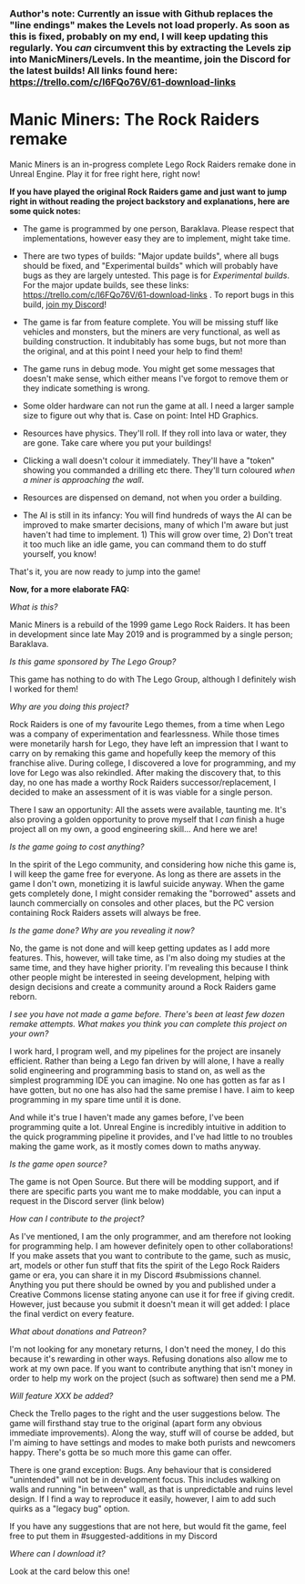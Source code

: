 ### Author's note: Currently an issue with Github replaces the "line endings" makes the Levels not load properly. As soon as this is fixed, probably on my end, I will keep updating this regularly.  You *can* circumvent this by extracting the Levels zip into ManicMiners/Levels. In the meantime, join the Discord for the latest builds! All links found here: https://trello.com/c/I6FQo76V/61-download-links

# Manic Miners: The Rock Raiders remake
Manic Miners is an in-progress complete Lego Rock Raiders remake done in Unreal Engine. Play it for free right here, right now!

**If you have played the original Rock Raiders game and just want to jump right in without reading the project backstory and explanations, here are some quick notes:**

- The game is programmed by one person, Baraklava. Please respect that implementations, however easy they are to implement, might take time.

- There are two types of builds: "Major update builds", where all bugs should be fixed, and "Experimental builds" which will probably have bugs as they are largely untested. This page is for *Experimental builds*. For the major update builds, see these links: https://trello.com/c/I6FQo76V/61-download-links . To report bugs in this build, [join my Discord](https://discord.gg/85k8JHz)!


- The game is far from feature complete. You will be missing stuff like vehicles and monsters, but the miners are very functional, as well as building construction. It indubitably has some bugs, but not more than the original, and at this point I need your help to find them!

- The game runs in debug mode. You might get some messages that doesn't make sense, which either means I've forgot to remove them or they indicate something is wrong.

- Some older hardware can not run the game at all. I need a larger sample size to figure out why that is. Case on point: Intel HD Graphics.

- Resources have physics. They'll roll. If they roll into lava or water, they are gone. Take care where you put your buildings!

- Clicking a wall doesn't colour it immediately. They'll have a "token" showing you commanded a drilling etc there. They'll turn coloured *when a miner is approaching the wall*. 

- Resources are dispensed on demand, not when you order a building.

- The AI is still in its infancy: You will find hundreds of ways the AI can be improved to make smarter decisions, many of which I'm aware but just haven't had time to implement. 1) This will grow over time, 2) Don't treat it too much like an idle game, you can command them to do stuff yourself, you know! 


That's it, you are now ready to jump into the game!

**Now, for a more elaborate FAQ:**

*What is this?*

Manic Miners is a rebuild of the 1999 game Lego Rock Raiders. It has been in development since late May 2019 and is programmed by a single person; Baraklava.

*Is this game sponsored by The Lego Group?*

This game has nothing to do with The Lego Group, although I definitely wish I worked for them! 

*Why are you doing this project?* 

Rock Raiders is one of my favourite Lego themes, from a time when Lego was a company of experimentation and fearlessness. While those times were monetarily harsh for Lego, they have left an impression that I want to carry on by remaking this game and hopefully keep the memory of this franchise alive. During college, I discovered a love for programming, and my love for Lego was also rekindled. After making the discovery that, to this day, no one has made a worthy Rock Raiders successor/replacement, I decided to make an assessment of it is was viable for a single person. 

There I saw an opportunity: All the assets were available, taunting me. It's also proving a golden opportunity to prove myself that I *can* finish a huge project all on my own, a good engineering skill... And here we are!

*Is the game going to cost anything?*

In the spirit of the Lego community, and considering how niche this game is, I will keep the game free for everyone. As long as there are assets in the game I don't own, monetizing it is lawful suicide anyway. When the game gets completely done, I might consider remaking the "borrowed" assets and launch commercially on consoles and other places, but the PC version containing Rock Raiders assets will always be free.

*Is the game done? Why are you revealing it now?*

No, the game is not done and will keep getting updates as I add more features. This, however, will take time, as I'm also doing my studies at the same time, and they have higher priority. I'm revealing this because I think other people might be interested in seeing development, helping with design decisions and create a community around a Rock Raiders game reborn. 

*I see you have not made a game before. There's been at least few dozen remake attempts. What makes you think you can complete this project on your own?*

I work hard, I program well, and my pipelines for the project are insanely efficient. Rather than being a Lego fan driven by will alone, I have a really solid engineering and programming basis to stand on, as well as the simplest programming IDE you can imagine. No one has gotten as far as I have gotten, but no one has also had the same premise I have. I aim to keep programming in my spare time until it is done.

And while it's true I haven't made any games before, I've been programming quite a lot. Unreal Engine is incredibly intuitive in addition to the quick programming pipeline it provides, and I've had little to no troubles making the game work, as it mostly comes down to maths anyway.

*Is the game open source?*

The game is not Open Source. But there will be modding support, and if there are specific parts you want me to make moddable, you can input a request in the Discord server (link below)

*How can I contribute to the project?*

As I've mentioned, I am the only programmer, and am therefore not looking for programming help. I am however definitely open to other collaborations! If you make assets that you want to contribute to the game, such as music, art, models or other fun stuff that fits the spirit of the Lego Rock Raiders game or era, you can share it in my Discord #submissions channel. Anything you put there should be owned by you and published under a Creative Commons license stating anyone can use it for free if giving credit. However, just because you submit it doesn't mean it will get added: I place the final verdict on every feature.

*What about donations and Patreon?*

I'm not looking for any monetary returns, I don't need the money, I do this because it's rewarding in other ways. Refusing donations also allow me to work at my own pace. If you want to contribute anything that isn't money in order to help my work on the project (such as software) then send me a PM.

*Will feature XXX be added?*

Check the Trello pages to the right and the user suggestions below. The game will firsthand stay true to the original (apart form any obvious immediate improvements). Along the way, stuff will of course be added, but I'm aiming to have settings and modes to make both purists and newcomers happy. There's gotta be so much more this game can offer. 

There is one grand exception: Bugs. Any behaviour that is considered "unintended" will not be in development focus. This includes walking on walls and running "in between" wall, as that is unpredictable and ruins level design. If I find a way to reproduce it easily, however, I aim to add such quirks as a "legacy bug" option.

If you have any suggestions that are not here, but would fit the game, feel free to put them in #suggested-additions in my Discord

*Where can I download it?*

Look at the card below this one!
